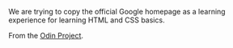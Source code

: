 We are trying to copy the official Google homepage as a learning experience for learning HTML and CSS basics.

From the [Odin Project](http://www.theodinproject.com).
